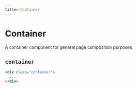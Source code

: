 ```yaml
---
title: Container
---
```


# Container

<p class="text_lead">A container component for general page composition purposes.</p>

## `container`

<div class="demo">
  <div class="demo__code" markdown="1">

```html
<div class="container">
  ...
</div>
```

  </div><!-- .demo__code -->
</div><!-- .demo -->
